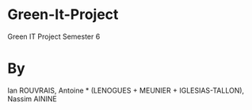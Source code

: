 # Green-It-Project
Green IT Project Semester 6

# By
Ian ROUVRAIS, Antoine * (LENOGUES + MEUNIER + IGLESIAS-TALLON), Nassim AININE
